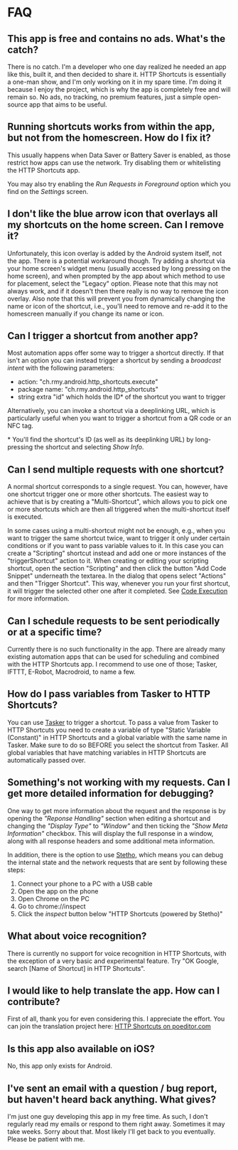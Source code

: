 # FAQ

## This app is free and contains no ads. What's the catch?

There is no catch. I'm a developer who one day realized he needed an app like this, built it, and then decided to share it. HTTP Shortcuts is essentially a one-man show, and I'm only working on it in my spare time. I'm doing it because I enjoy the project, which is why the app is completely free and will remain so. No ads, no tracking, no premium features, just a simple open-source app that aims to be useful.

## Running shortcuts works from within the app, but not from the homescreen. How do I fix it?

This usually happens when Data Saver or Battery Saver is enabled, as those restrict how apps can use the network. Try disabling them or whitelisting the HTTP Shortcuts app.

You may also try enabling the *Run Requests in Foreground* option which you find on the *Settings* screen.

## I don't like the blue arrow icon that overlays all my shortcuts on the home screen. Can I remove it?

Unfortunately, this icon overlay is added by the Android system itself, not the app. There is a potential workaround though. Try adding a shortcut via your home screen's widget menu (usually accessed by long pressing on the home screen), and when prompted by the app about which method to use for placement, select the "Legacy" option. Please note that this may not always work, and if it doesn't then there really is no way to remove the icon overlay. Also note that this will prevent you from dynamically changing the name or icon of the shortcut, i.e., you'll need to remove and re-add it to the homescreen manually if you change its name or icon.

<a name="trigger-from-other-app"></a>
## Can I trigger a shortcut from another app?

Most automation apps offer some way to trigger a shortcut directly. If that isn't an option you can instead trigger a shortcut by sending a *broadcast intent* with the following parameters:

- action: "ch.rmy.android.http_shortcuts.execute"
- package name: "ch.rmy.android.http_shortcuts"
- string extra "id" which holds the ID* of the shortcut you want to trigger

Alternatively, you can invoke a shortcut via a deeplinking URL, which is particularly useful when you want to trigger a shortcut from a QR code or an NFC tag.

\* You'll find the shortcut's ID (as well as its deeplinking URL) by long-pressing the shortcut and selecting *Show Info*.

## Can I send multiple requests with one shortcut?

A normal shortcut corresponds to a single request. You can, however, have one shortcut trigger one or more other shortcuts. The easiest way to achieve that is by creating a "Multi-Shortcut", which allows you to pick one or more shortcuts which are then all triggered when the multi-shortcut itself is executed. 

In some cases using a multi-shortcut might not be enough, e.g., when you want to trigger the same shortcut twice, want to trigger it only under certain conditions or if you want to pass variable values to it. In this case you can create a "Scripting" shortcut instead and add one or more instances of the "triggerShortcut" action to it. When creating or editing your scripting shortcut, open the section "Scripting" and then click the button "Add Code Snippet" underneath the textarea. In the dialog that opens select "Actions" and then "Trigger Shortcut". This way, whenever you run your first shortcut, it will trigger the selected other one after it completed. See [Code Execution](scripting#trigger-shortcut) for more information.

## Can I schedule requests to be sent periodically or at a specific time?

Currently there is no such functionality in the app. There are already many existing automation apps that can be used for scheduling and combined with the HTTP Shortcuts app. I recommend to use one of those; Tasker, IFTTT, E-Robot, Macrodroid, to name a few.

## How do I pass variables from Tasker to HTTP Shortcuts?

You can use [Tasker](https://play.google.com/store/apps/details?id=net.dinglisch.android.taskerm) to trigger a shortcut. To pass a value from Tasker to HTTP Shortcuts you need to create a variable of type "Static Variable (Constant)" in HTTP Shortcuts and a global variable with the same name in Tasker. Make sure to do so BEFORE you select the shortcut from Tasker. All global variables that have matching variables in HTTP Shortcuts are automatically passed over.

<a name="debugging"></a>
## Something's not working with my requests. Can I get more detailed information for debugging?
One way to get more information about the request and the response is by opening the *"Reponse Handling"* section when editing a shortcut and changing the *"Display Type"* to *"Window"* and then ticking the *"Show Meta Information"* checkbox. This will display the full response in a window, along with all response headers and some additional meta information.

In addition, there is the option to use [Stetho](https://github.com/facebook/stetho), which means you can debug the internal state and the network requests that are sent by following these steps:
1. Connect your phone to a PC with a USB cable
2. Open the app on the phone
3. Open Chrome on the PC
4. Go to chrome://inspect
5. Click the *inspect* button below "HTTP Shortcuts (powered by Stetho)"

## What about voice recognition?

There is currently no support for voice recognition in HTTP Shortcuts, with the exception of a very basic and experimental feature. Try "OK Google, search [Name of Shortcut] in HTTP Shortcuts".

## I would like to help translate the app. How can I contribute?

First of all, thank you for even considering this. I appreciate the effort. You can join the translation project here: [HTTP Shortcuts on poeditor.com](https://poeditor.com/join/project/8tHhwOTzVZ)

## Is this app also available on iOS?

No, this app only exists for Android.

## I've sent an email with a question / bug report, but haven't heard back anything. What gives?

I'm just one guy developing this app in my free time. As such, I don't regularly read my emails or respond to them right away. Sometimes it may take weeks. Sorry about that. Most likely I'll get back to you eventually. Please be patient with me.

